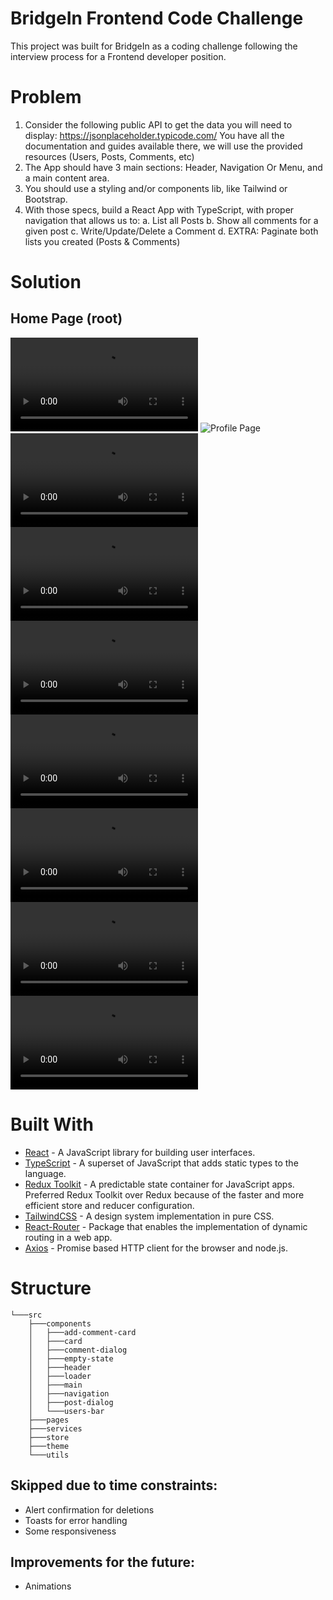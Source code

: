 # BridgeIn Frontend Code Challenge

This project was built for BridgeIn as a coding challenge following the interview process for a Frontend developer position.

# Problem

1. Consider the following public API to get the data you will need to display:
   https://jsonplaceholder.typicode.com/
   You have all the documentation and guides available there, we will use the provided
   resources (Users, Posts, Comments, etc)
2. The App should have 3 main sections: Header, Navigation Or Menu, and a main content
   area.
3. You should use a styling and/or components lib, like Tailwind or Bootstrap.
4. With those specs, build a React App with TypeScript, with proper navigation that allows
   us to:
   a. List all Posts
   b. Show all comments for a given post
   c. Write/Update/Delete a Comment
   d. EXTRA: Paginate both lists you created (Posts & Comments)

# Solution

## Home Page (root)

![Home Page](/public/videos/homePage.webm)
![Profile Page](/public/videos/profilePage.webmg)
![Comments Page](/public/videos/commentPage.webm)
![Create Post](/public/videos/createPost.webm)
![Edit Post](/public/videos/editPost.webm)
![Delete Post](/public/videos/deletePost.webm)
![Create Comment](/public/videos/createComment.webm)
![Edit Comment](/public/videos/editComment.webm)
![Delete Comment](/public/videos/deleteComment.webm)

# Built With

- [React](https://reactjs.org/) - A JavaScript library for building user interfaces.
- [TypeScript](https://www.typescriptlang.org/) - A superset of JavaScript that adds static types to the language.
- [Redux Toolkit](https://redux-toolkit.js.org/) - A predictable state container for JavaScript apps. Preferred Redux Toolkit over Redux because of the faster and more efficient store and reducer configuration.
- [TailwindCSS](https://tailwindcss.com/) - A design system implementation in pure CSS.
- [React-Router](https://reactrouter.com/en/main) - Package that enables the implementation of dynamic routing in a web app.
- [Axios](https://axios-http.com/) - Promise based HTTP client for the browser and node.js.

# Structure

```
└───src
    ├───components
    │   ├───add-comment-card
    │   ├───card
    │   ├───comment-dialog
    │   ├───empty-state
    │   ├───header
    │   ├───loader
    │   ├───main
    │   ├───navigation
    │   ├───post-dialog
    │   └───users-bar
    ├───pages
    ├───services
    ├───store
    ├───theme
    └───utils
```

## Skipped due to time constraints:

- Alert confirmation for deletions
- Toasts for error handling
- Some responsiveness

## Improvements for the future:

- Animations
